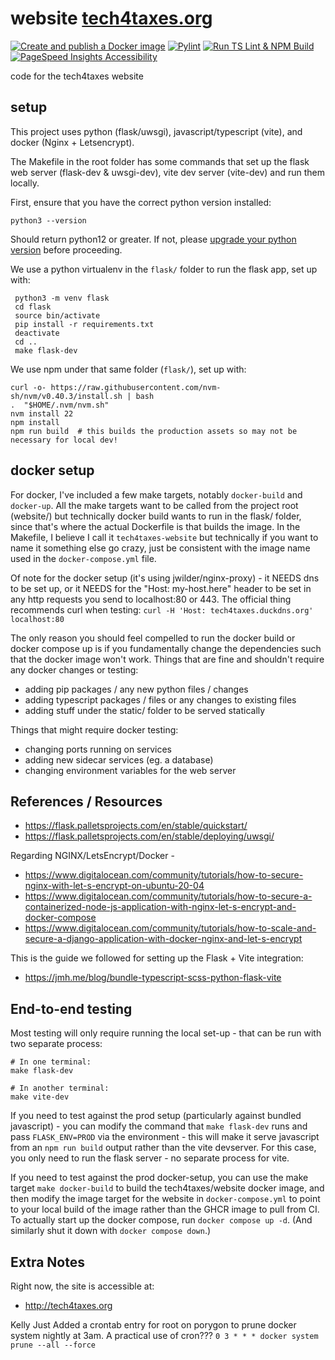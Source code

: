 # website [tech4taxes.org](https://tech4taxes.org)

[![Create and publish a Docker image](https://github.com/tech4taxes/website/actions/workflows/docker-image.yml/badge.svg?branch=main)](https://github.com/tech4taxes/website/actions/workflows/docker-image.yml)
[![Pylint](https://github.com/tech4taxes/website/actions/workflows/pylint.yml/badge.svg)](https://github.com/tech4taxes/website/actions/workflows/pylint.yml)
[![Run TS Lint & NPM Build](https://github.com/tech4taxes/website/actions/workflows/eslint.yml/badge.svg)](https://github.com/tech4taxes/website/actions/workflows/eslint.yml)
[![PageSpeed Insights Accessibility](https://github.com/tech4taxes/website/raw/refs/heads/main/badges/pagespeed-insights-accessibility.svg)](https://github.com/tech4taxes/website/actions/workflows/pagespeed-insights.yml)

code for the tech4taxes website


## setup
This project uses python (flask/uwsgi), javascript/typescript (vite), and docker (Nginx + Letsencrypt).

The Makefile in the root folder has some commands that set up the flask web server (flask-dev & uwsgi-dev), vite dev server (vite-dev) and run them locally.

First, ensure that you have the correct python version installed: 
```
python3 --version
```
Should return python12 or greater. If not, please [upgrade your python version](https://www.python.org/downloads/) before proceeding.

We use a python virtualenv in the `flask/` folder to run the flask app, set up with:

```
 python3 -m venv flask
 cd flask
 source bin/activate
 pip install -r requirements.txt
 deactivate
 cd ..
 make flask-dev
```

We use npm under that same folder (`flask/`), set up with:
```
curl -o- https://raw.githubusercontent.com/nvm-sh/nvm/v0.40.3/install.sh | bash
.  "$HOME/.nvm/nvm.sh"
nvm install 22
npm install
npm run build  # this builds the production assets so may not be necessary for local dev!
```

## docker setup
For docker, I've included a few make targets, notably `docker-build` and `docker-up`.
All the make targets want to be called from the project root (website/) but technically docker build wants to run in the flask/ folder, since that's where
the actual Dockerfile is that builds the image. In the Makefile, I believe I call it `tech4taxes-website` but technically if you want to name it something else go crazy,
just be consistent with the image name used in the `docker-compose.yml` file.

Of note for the docker setup (it's using jwilder/nginx-proxy) - it NEEDS dns to be set up, or it NEEDS for the "Host: my-host.here" header to be set in any http requests you send to localhost:80 or 443.
The official thing recommends curl when testing:
`curl -H 'Host: tech4taxes.duckdns.org' localhost:80`


The only reason you should feel compelled to run the docker build or docker compose up is if you fundamentally change the dependencies such that the docker image won't work. Things that are fine and shouldn't require any docker changes or testing:
- adding pip packages / any new python files / changes
- adding typescript packages / files  or any changes to existing files
- adding stuff under the static/ folder to be served statically

Things that might require docker testing:
- changing ports running on services
- adding new sidecar services (eg. a database)
- changing environment variables for the web server

## References / Resources
- https://flask.palletsprojects.com/en/stable/quickstart/
- https://flask.palletsprojects.com/en/stable/deploying/uwsgi/

Regarding NGINX/LetsEncrypt/Docker - 
- https://www.digitalocean.com/community/tutorials/how-to-secure-nginx-with-let-s-encrypt-on-ubuntu-20-04
- https://www.digitalocean.com/community/tutorials/how-to-secure-a-containerized-node-js-application-with-nginx-let-s-encrypt-and-docker-compose
- https://www.digitalocean.com/community/tutorials/how-to-scale-and-secure-a-django-application-with-docker-nginx-and-let-s-encrypt

This is the guide we followed for setting up the Flask + Vite integration:
- https://jmh.me/blog/bundle-typescript-scss-python-flask-vite

## End-to-end testing
Most testing will only require running the local set-up - that can be run with two separate process:
```
# In one terminal:
make flask-dev

# In another terminal:
make vite-dev
```

If you need to test against the prod setup (particularly against bundled javascript) - you can modify the command that `make flask-dev` runs and pass `FLASK_ENV=PROD` via the environment - this will make it serve javascript from an `npm run build` output rather than the vite devserver. For this case, you only need to run the flask server - no separate process for vite.

If you need to test against the prod docker-setup, you can use the make target `make docker-build` to build the tech4taxes/website docker image, and then modify the image target for the website in `docker-compose.yml` to point to your local build of the image rather than the GHCR image to pull from CI. To actually start up the docker compose, run `docker compose up -d`. (And similarly shut it down with `docker compose down`.)

## Extra Notes
Right now, the site is accessible at:
- http://tech4taxes.org


Kelly Just Added a crontab entry for root on porygon to prune docker system nightly at 3am. A practical use of cron???
`0 3 * * * docker system prune --all --force`
